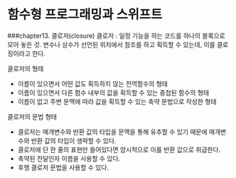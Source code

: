 # 함수형 프로그래밍과 스위프트
###chapter13. 클로저(closure)
클로저 : 일정 기능을 하는 코드를 하나의 블록으로 모아 놓은 것. 변수나 상수가 선언된 위치에서 참조를 하고 획득할 수 있는데, 이를 클로징이라고 한다.

클로저의 형태


- 이름이 있으면서 어떤 값도 획득하지 않는 전역함수의 형태
- 이름이 있으면서 다른 함수 내부의 값을 획득할 수 있는 중첩된 함수의 형태
- 이름이 없고 주변 문맥에 따라 값을 획득할 수 있는 축약 문법으로 작성한 형태

클로저의 문법 형태
- 클로저는 매개변수와 반환 값의 타입을 문맥을 통해 유추할 수 있기 때문에 매개변수와 반환 값의 타입이 생략할 수 있다.
- 클로저에 단 한 줄의 표현만 들어있다면 암시적으로 이를 반환 값으로 취급한다.
- 축약된 전달인자 이름을 사용할 수 있다.
- 후행 클로저 문법을 사용할 수 있다.
